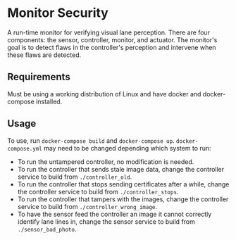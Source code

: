 # Monitor Security
A run-time monitor for verifying visual lane perception. There are four components: the sensor, controller, monitor, and actuator. The monitor's goal is to detect flaws in the controller's perception and intervene when these flaws are detected. 

## Requirements
Must be using a working distribution of Linux and have docker and docker-compose installed.

## Usage
To use, run `docker-compose build` and `docker-compose up`. `docker-compose.yml` may need to be changed depending which system to run:
  * To run the untampered controller, no modification is needed. 
  * To run the controller that sends stale image data, change the controller service to build from `./controller_old`.
  * To run the controller that stops sending certificates after a while, change the controller service to build from `./controller_stops`.
  * To run the controller that tampers with the images, change the controller service to build from `./controller_wrong_image`.
  * To have the sensor feed the controller an image it cannot correctly identify lane lines in, change the sensor service to build from `./sensor_bad_photo`. 
